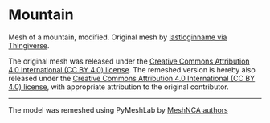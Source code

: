 # Mountain

Mesh of a mountain, modified.
Original mesh by [lastloginname via Thingiverse](https://www.thingiverse.com/thing:991578).

The original mesh was released under
the [Creative Commons Attribution 4.0 International (CC BY 4.0) license](https://creativecommons.org/licenses/by/4.0/).
The remeshed version is hereby also released under
the [Creative Commons Attribution 4.0 International (CC BY 4.0) license](https://creativecommons.org/licenses/by/4.0/),
with appropriate attribution to the original contributor.


___

The model was remeshed using PyMeshLab by [MeshNCA authors](https://meshnca.github.io/)
